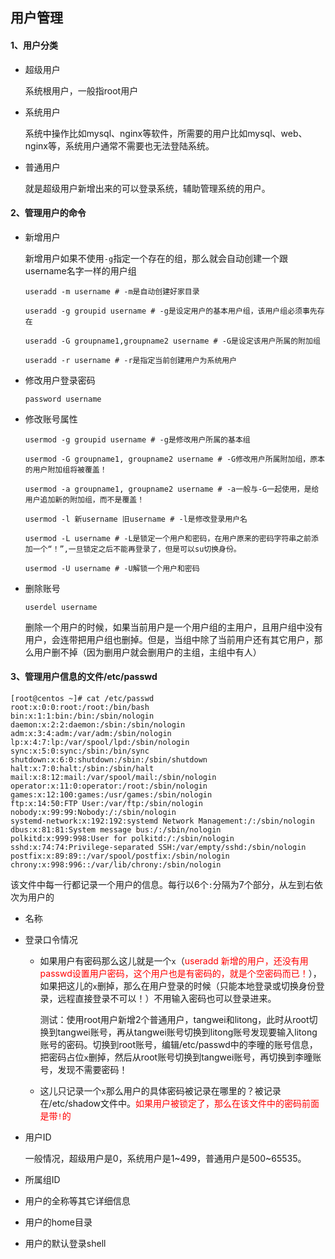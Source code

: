 ## 用户管理



#### 1、用户分类

- 超级用户

  系统根用户，一般指root用户

- 系统用户

  系统中操作比如mysql、nginx等软件，所需要的用户比如mysql、web、nginx等，系统用户通常不需要也无法登陆系统。

- 普通用户

  就是超级用户新增出来的可以登录系统，辅助管理系统的用户。



#### 2、管理用户的命令

- 新增用户

  新增用户如果不使用`-g`指定一个存在的组，那么就会自动创建一个跟username名字一样的用户组

  ```shell
  useradd -m username # -m是自动创建好家目录
  
  useradd -g groupid username # -g是设定用户的基本用户组，该用户组必须事先存在
  
  useradd -G groupname1,groupname2 username # -G是设定该用户所属的附加组
  
  useradd -r username # -r是指定当前创建用户为系统用户
  ```

- 修改用户登录密码

  ```shell
  password username
  ```

- 修改账号属性

  ```shell
  usermod -g groupid username # -g是修改用户所属的基本组
  
  usermod -G groupname1, groupname2 username # -G修改用户所属附加组，原本的用户附加组将被覆盖！
  
  usermod -a groupname1, groupname2 username # -a一般与-G一起使用，是给用户追加新的附加组，而不是覆盖！
  
  usermod -l 新username 旧username # -l是修改登录用户名
  
  usermod -L username # -L是锁定一个用户和密码，在用户原来的密码字符串之前添加一个“！”,一旦锁定之后不能再登录了，但是可以su切换身份。
  
  usermod -U username # -U解锁一个用户和密码
  ```

- 删除账号

  ```shell
  userdel username
  ```

  删除一个用户的时候，如果当前用户是一个用户组的主用户，且用户组中没有用户，会连带把用户组也删掉。但是，当组中除了当前用户还有其它用户，那么用户删不掉（因为删用户就会删用户的主组，主组中有人）



#### 3、管理用户信息的文件/etc/passwd

```shell
[root@centos ~]# cat /etc/passwd
root:x:0:0:root:/root:/bin/bash
bin:x:1:1:bin:/bin:/sbin/nologin
daemon:x:2:2:daemon:/sbin:/sbin/nologin
adm:x:3:4:adm:/var/adm:/sbin/nologin
lp:x:4:7:lp:/var/spool/lpd:/sbin/nologin
sync:x:5:0:sync:/sbin:/bin/sync
shutdown:x:6:0:shutdown:/sbin:/sbin/shutdown
halt:x:7:0:halt:/sbin:/sbin/halt
mail:x:8:12:mail:/var/spool/mail:/sbin/nologin
operator:x:11:0:operator:/root:/sbin/nologin
games:x:12:100:games:/usr/games:/sbin/nologin
ftp:x:14:50:FTP User:/var/ftp:/sbin/nologin
nobody:x:99:99:Nobody:/:/sbin/nologin
systemd-network:x:192:192:systemd Network Management:/:/sbin/nologin
dbus:x:81:81:System message bus:/:/sbin/nologin
polkitd:x:999:998:User for polkitd:/:/sbin/nologin
sshd:x:74:74:Privilege-separated SSH:/var/empty/sshd:/sbin/nologin
postfix:x:89:89::/var/spool/postfix:/sbin/nologin
chrony:x:998:996::/var/lib/chrony:/sbin/nologin
```

该文件中每一行都记录一个用户的信息。每行以6个`:`分隔为7个部分，从左到右依次为用户的

- 名称

- 登录口令情况

  - 如果用户有密码那么这儿就是一个`x`（<font color="red">useradd  新增的用户，还没有用passwd设置用户密码，这个用户也是有密码的，就是个空密码而已！</font>），如果把这儿的`x`删掉，那么在用户登录的时候（只能本地登录或切换身份登录，远程直接登录不可以！）不用输入密码也可以登录进来。

    测试：使用root用户新增2个普通用户，tangwei和litong，此时从root切换到tangwei账号，再从tangwei账号切换到litong账号发现要输入litong账号的密码。切换到root账号，编辑/etc/passwd中的李曈的账号信息，把密码占位`x`删掉，然后从root账号切换到tangwei账号，再切换到李曈账号，发现不需要密码！

  

  - 这儿只记录一个`x`那么用户的具体密码被记录在哪里的？被记录在/etc/shadow文件中。<font color="red">如果用户被锁定了，那么在该文件中的密码前面是带`!`的</font>

- 用户ID

  一般情况，超级用户是0，系统用户是1~499，普通用户是500~65535。

- 所属组ID

- 用户的全称等其它详细信息

- 用户的home目录

- 用户的默认登录shell









